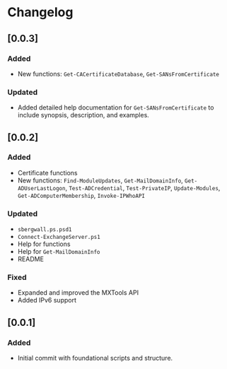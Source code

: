 # Changelog

## [0.0.3]

### Added
- New functions: `Get-CACertificateDatabase`, `Get-SANsFromCertificate`

### Updated
- Added detailed help documentation for `Get-SANsFromCertificate` to include synopsis, description, and examples.

## [0.0.2]

### Added
- Certificate functions
- New functions: `Find-ModuleUpdates`, `Get-MailDomainInfo`, `Get-ADUserLastLogon`, `Test-ADCredential`, `Test-PrivateIP`, `Update-Modules`, `Get-ADComputerMembership`, `Invoke-IPWhoAPI`

### Updated
- `sbergwall.ps.psd1`
- `Connect-ExchangeServer.ps1`
- Help for functions
- Help for `Get-MailDomainInfo`
- README

### Fixed
- Expanded and improved the MXTools API
- Added IPv6 support

## [0.0.1]

### Added
- Initial commit with foundational scripts and structure.